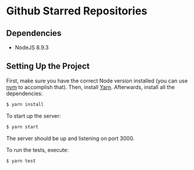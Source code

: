 # Github Starred Repositories

## Dependencies

- NodeJS 8.9.3

## Setting Up the Project

First, make sure you have the correct Node version installed (you can use [nvm](https://github.com/creationix/nvm) to accomplish that). Then, install [Yarn](https://yarnpkg.com/en/docs/install#mac-stable). Afterwards, install all the dependencies:
```bash
$ yarn install
```

To start up the server:
```bash
$ yarn start
```

The server should be up and listening on port 3000.

To run the tests, execute:
```bash
$ yarn test
```
